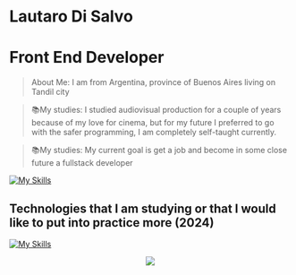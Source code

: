
# Lautaro Di Salvo

# Front End Developer


> About Me: I am from Argentina, province of Buenos Aires living on Tandil city

> 📚My studies: I studied audiovisual production for a couple of years because of my love for cinema, but for my future I preferred to go with the safer programming, I am completely self-taught currently.

> 📚My studies: My current goal is get a job and become in some close future a fullstack developer

[![My Skills](https://skillicons.dev/icons?i=html,css,js,tailwind,typescript,react,figma,vite,premiere,npm,yarn,notion,powershell,bash,scss,vscode,git,netlify,linkedin,firebase,discord,codepen)](https://skillicons.dev)

## Technologies that I am studying or that I would like to put into practice more (2024)
[![My Skills](https://skillicons.dev/icons?i=java,mysql,redux,astro)](https://skillicons.dev)


<div align="center">
    <a href="www.linkedin.com/in/ldsfrontend"></a>
    <img align="center" src="https://img.shields.io/badge/linkedin-%230077B5.svg?style=for-the-badge&logo=linkedin&logoColor=white" />
</div>



